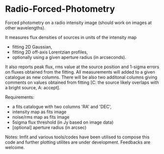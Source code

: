 # Radio-Forced-Photometry

Forced photometry on a radio intensity image (should work on images at other wavelengths). 

It measures flux densities of sources in units of the intensity map
 - fitting 2D Gaussian,
 - fitting 2D off-axis Lorentzian profiles,
 - optionally using a given aperture radius (in arcseconds).
 
It also reports peak flux, rms value at the source position 
and 1-sigma errors on fluxes obtained from the fitting. 
All measurements will added to a given catalogue as new columns.
There will be also two additonal columns giving comments on values obtained from fitting [C: the source likely overlaps with a bright source, A: accept].


Requirements:

- a fits catalogue with two columns 'RA' and 'DEC', 
- intensity map as fits image
- noise/rms map as fits image
- 5sigma flux threshold (in Jy based on image data)
- [optional] aperture radius (in arcsec)


Notes: lmfit and various tools/codes have been utilised to compose this code and further plotting utilites are under development.
Feedbacks are welcome.

